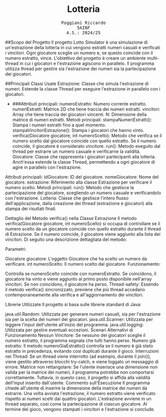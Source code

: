 <h1 align="center">Lotteria</h1>

<p align="center" style="font-family: monospace">
  Poggiani Riccardo<br>
  5AINF<br>
  A.S.: 2024/25
</p>

##Scopo del Progetto
Il progetto Lotto Simulator è una simulazione di un'estrazione della lotteria in cui vengono estratti numeri casuali e verificati i vincitori. Ogni giocatore sceglie un numero e, se questo coincide con il numero estratto, vince. L'obiettivo del progetto è creare un ambiente multi-thread in cui i giocatori e l'estrazione agiscono in parallelo. Il programma utilizza thread per gestire sia l'estrazione dei numeri sia la partecipazione dei giocatori.

##Principali Classi Usate
Estrazione: Classe che simula l'estrazione di numeri. Estende la classe Thread per eseguire l'estrazione in parallelo con i giocatori.

- ###Attributi principali:
numeroEstratto: Numero corrente estratto.
numeriEstratti: Matrice 2D che tiene traccia dei numeri estratti.
vincitori: Array che tiene traccia dei giocatori vincenti.
N: Dimensione della matrice di numeri estratti.
Metodi principali:
stampaNumeriEstratti(): Stampa i numeri estratti fino a quel momento.
stampaVincitoriEstrazione(): Stampa i giocatori che hanno vinto.
verifica(Giocatore giocatore, int numeroScelto): Metodo che verifica se il numero scelto dal giocatore coincide con quello estratto. Se il numero coincide, il giocatore è considerato vincitore.
run(): Metodo eseguito dal thread per estrarre un numero casuale e verificarne la validità.
Giocatore: Classe che rappresenta i giocatori partecipanti alla lotteria. Anch'essa estende la classe Thread, permettendo a ogni giocatore di agire in parallelo con l'estrazione.

Attributi principali:
idGiocatore: ID del giocatore.
nomeGiocatore: Nome del giocatore.
estrazione: Riferimento alla classe Estrazione per verificare il numero scelto.
Metodi principali:
run(): Metodo che gestisce la partecipazione del giocatore, scegliendo un numero casuale e verificandolo con l'estrazione.
Lotteria: Classe che gestisce l'intero flusso dell'applicazione, dalla creazione dei thread (estrazione e giocatori) alla stampa dei risultati finali.

Dettaglio del Metodo verifica() nella Classe Estrazione
Il metodo verifica(Giocatore giocatore, int numeroScelto) si occupa di controllare se il numero scelto da un giocatore coincide con quello estratto durante il thread di Estrazione. Se il numero coincide, il giocatore viene aggiunto alla lista dei vincitori. Di seguito una descrizione dettagliata del metodo:

Parametri:

Giocatore giocatore: L'oggetto Giocatore che ha scelto un numero da verificare.
int numeroScelto: Il numero scelto dal giocatore.
Funzionamento:

Controlla se numeroScelto coincide con numeroEstratto.
Se coincidono, il giocatore ha vinto e viene aggiunto al primo posto disponibile nell'array vincitori.
Se non coincidono, il giocatore ha perso.
Thread-safety: Essendo il metodo verifica() sincronizzato, previene che più thread accedano contemporaneamente alla verifica e all'aggiornamento dei vincitori.

Librerie Utilizzate
Il progetto si basa sulle librerie standard di Java:

java.util.Random: Utilizzata per generare numeri casuali, sia per l'estrazione sia per la scelta dei numeri dei giocatori.
java.util.Scanner: Utilizzata per leggere l'input dell'utente all'inizio del programma.
java.util.logging: Utilizzata per gestire eventuali eccezioni.
Scenari Alternativi di Funzionamento
Nessun Vincitore: Se nessuno dei giocatori sceglie il numero estratto, il programma segnala che tutti hanno perso.
Numero già estratto: Il metodo numeroGiaEstratto() controlla se il numero è già stato estratto in precedenza, evitando così duplicati durante il gioco.
Interruzioni nei Thread: Se un thread viene interrotto (ad esempio, durante il join()), viene gestito attraverso blocchi try-catch, e viene loggato un messaggio di errore.
Matrice non rettangolare: Se l'utente inserisce una dimensione non valida per la matrice dei numeri, il programma potrebbe non comportarsi correttamente. Tuttavia, in questo caso, il progetto si affida alla validità dell'input inserito dall'utente.
Commento sull'Esecuzione
Il programma chiede all'utente di inserire la dimensione della matrice dei numeri da estrarre.
Una volta avviata l'estrazione, il numero estratto viene verificato rispetto ai numeri scelti dai quattro giocatori.
L'estrazione avviene in un thread separato, così come la partecipazione di ciascun giocatore.
Al termine del gioco, vengono stampati i vincitori e l'estrazione si conclude.

